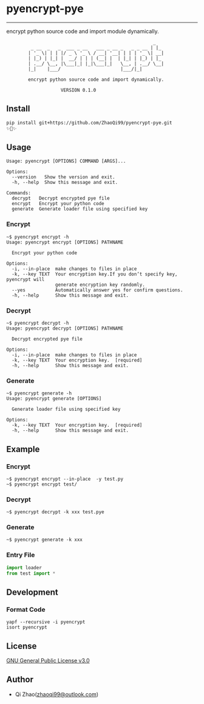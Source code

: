 # pyencrypt-pye
---
encrypt python source code and import module dynamically.

```
                                                      _
         _ __  _   _  ___ _ __   ___ _ __ _   _ _ __ | |_
        | '_ \| | | |/ _ \ '_ \ / __| '__| | | | '_ \| __|
        | |_) | |_| |  __/ | | | (__| |  | |_| | |_) | |_
        | .__/ \__, |\___|_| |_|\___|_|   \__, | .__/ \__|
        |_|    |___/                      |___/|_|

        encrypt python source code and import dynamically.

                    VERSION 0.1.0
```

## Install
```bash
pip install git+https://github.com/ZhaoQi99/pyencrypt-pye.git
✨🍰✨
```
## Usage

```shell
Usage: pyencrypt [OPTIONS] COMMAND [ARGS]...

Options:
  --version   Show the version and exit.
  -h, --help  Show this message and exit.

Commands:
  decrypt   Decrypt encrypted pye file
  encrypt   Encrypt your python code
  generate  Generate loader file using specified key
```

### Encrypt
```shell
~$ pyencrypt encrypt -h
Usage: pyencrypt encrypt [OPTIONS] PATHNAME

  Encrypt your python code

Options:
  -i, --in-place  make changes to files in place
  -k, --key TEXT  Your encryption key.If you don‘t specify key, pyencrypt will
                  generate encryption key randomly.
  --yes           Automatically answer yes for confirm questions.
  -h, --help      Show this message and exit.
```
### Decrypt
```shell
~$ pyencrypt decrypt -h
Usage: pyencrypt decrypt [OPTIONS] PATHNAME

  Decrypt encrypted pye file

Options:
  -i, --in-place  make changes to files in place
  -k, --key TEXT  Your encryption key.  [required]
  -h, --help      Show this message and exit.
```
### Generate

```shell
~$ pyencrypt generate -h
Usage: pyencrypt generate [OPTIONS]

  Generate loader file using specified key

Options:
  -k, --key TEXT  Your encryption key.  [required]
  -h, --help      Show this message and exit.
```

## Example
### Encrypt
```shell
~$ pyencrypt encrypt --in-place  -y test.py
~$ pyencrypt encrypt test/
```

### Decrypt
```shell
~$ pyencrypt decrypt -k xxx test.pye
```
### Generate
```shell
~$ pyencrypt generate -k xxx
```

### Entry File
```python
import loader
from test import *
```

## Development

### Format Code

```shell
yapf --recursive -i pyencrypt 
isort pyencrypt
```
## License
[GNU General Public License v3.0](https://github.com/ZhaoQi99/pyencrypt-pye/blob/main/LICENSE)
## Author
* Qi Zhao([zhaoqi99@outlook.com](mailto:zhaoqi99@outlook.com))
